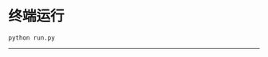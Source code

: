 # 终端运行

```shell
python run.py
```
****************************************************************************************************************************************************************************************************************************************************************************************************************************************************************************************************************************************************************************************************************************************************************************************************************************************************************************************************************************************************************************************************************************************************************************************************************************************************************************************************************************************************************************************************************************************************************************************************************************************************************************